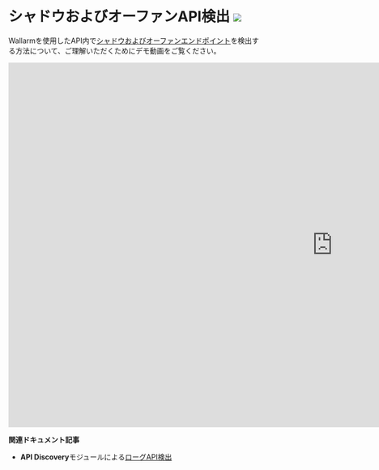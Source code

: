 # シャドウおよびオーファンAPI検出 <a href="../../about-wallarm/subscription-plans/#waap-and-advanced-api-security"><img src="../../images/api-security-tag.svg" style="border: none;"></a>

Wallarmを使用したAPI内で[シャドウおよびオーファンエンドポイント](../api-discovery/rogue-api.md)を検出する方法について、ご理解いただくためにデモ動画をご覧ください。

<div class="video-wrapper">
  <iframe width="1280" height="720" src="https://www.youtube.com/embed/HOWfCFdxo-Y" title="YouTube video player" frameborder="0" allow="accelerometer; autoplay; clipboard-write; encrypted-media; gyroscope; picture-in-picture; web-share" allowfullscreen></iframe>
</div>

**関連ドキュメント記事**

* **API Discovery**モジュールによる[ローグAPI検出](../api-discovery/rogue-api.md)